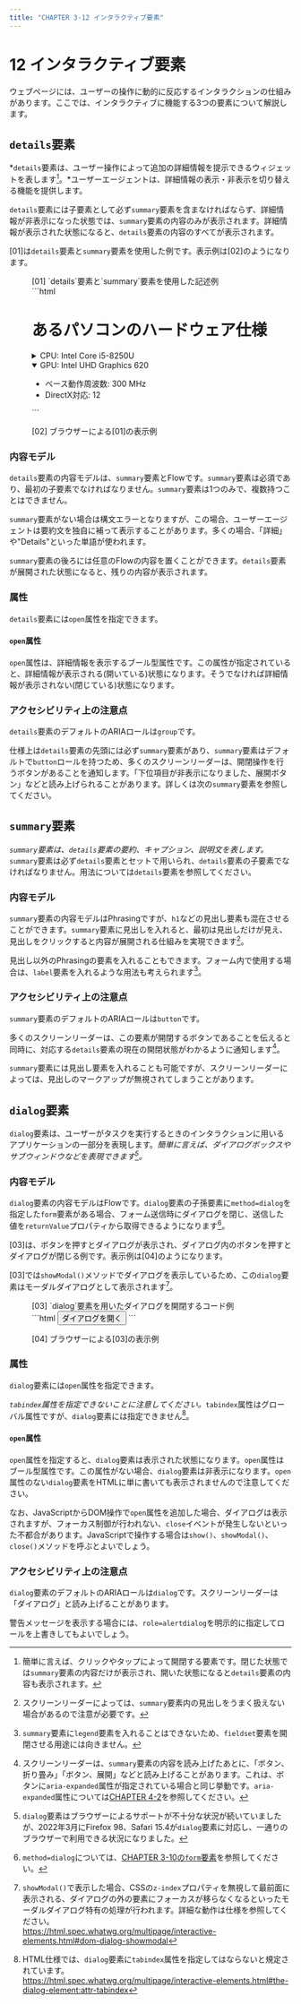 ```yaml
---
title: "CHAPTER 3-12 インタラクティブ要素"
---
```


# <span class="number">12</span> インタラクティブ要素

ウェブページには、ユーザーの操作に動的に反応するインタラクションの仕組みがあります。ここでは、インタラクティブに機能する3つの要素について解説します。

## `details`要素

*`details`要素は、ユーザー操作によって追加の詳細情報を提示できるウィジェットを表します[^1]。*ユーザーエージェントは、詳細情報の表示・非表示を切り替える機能を提供します。

[^1]: 簡単に言えば、クリックやタップによって開閉する要素です。閉じた状態では`summary`要素の内容だけが表示され、開いた状態になると`details`要素の内容も表示されます。

`details`要素には子要素として必ず`summary`要素を含まなければならず、詳細情報が非表示になった状態では、`summary`要素の内容のみが表示されます。詳細情報が表示された状態になると、`details`要素の内容のすべてが表示されます。

[01]は`details`要素と`summary`要素を使用した例です。表示例は[02]のようになります。

<figure>
<figcaption>[01] `details`要素と`summary`要素を使用した記述例</figcaption>
```html
<h1>あるパソコンのハードウェア仕様</h1>
<details>
  <summary>CPU: Intel Core i5-8250U</summary>
  <ul>
    <li>発売日: 2017年第3四半期</li>
    <li>ベース動作周波数: 1.60 GHz</li>
  </ul>
</details>

<details open>
  <summary>GPU: Intel UHD Graphics 620</summary>
  <ul>
    <li>ベース動作周波数: 300 MHz</li>
    <li>DirectX対応: 12</li>
  </ul>
</details>
```
</figure>

<figure>
<figcaption>[02] ブラウザーによる[01]の表示例</figcaption>
<img src="../image/C3_12_02_1C.png" alt="" />
</figure>

### 内容モデル

`details`要素の内容モデルは、`summary`要素とFlowです。`summary`要素は必須であり、最初の子要素でなければなりません。`summary`要素は1つのみで、複数持つことはできません。

`summary`要素がない場合は構文エラーとなりますが、この場合、ユーザーエージェントは要約文を独自に補って表示することがあります。多くの場合、「詳細」や"Details"といった単語が使われます。

`summary`要素の後ろには任意のFlowの内容を置くことができます。`details`要素が展開された状態になると、残りの内容が表示されます。

### 属性

`details`要素には`open`属性を指定できます。

#### `open`属性

`open`属性は、詳細情報を表示するブール型属性です。この属性が指定されていると、詳細情報が表示される(開いている)状態になります。そうでなければ詳細情報が表示されない(閉じている)状態になります。

### アクセシビリティ上の注意点

`details`要素のデフォルトのARIAロールは`group`です。

仕様上は`details`要素の先頭には必ず`summary`要素があり、`summary`要素はデフォルトで`button`ロールを持つため、多くのスクリーンリーダーは、開閉操作を行うボタンがあることを通知します。「下位項目が非表示になりました、展開ボタン」などと読み上げられることがあります。詳しくは次の`summary`要素を参照してください。

## `summary`要素

*`summary`要素は、`details`要素の要約、キャプション、説明文を表します。*`summary`要素は必ず`details`要素とセットで用いられ、`details`要素の子要素でなければなりません。用法については`details`要素を参照してください。

### 内容モデル

`summary`要素の内容モデルはPhrasingですが、`h1`などの見出し要素も混在させることができます。`summary`要素に見出しを入れると、最初は見出しだけが見え、見出しをクリックすると内容が展開される仕組みを実現できます[^2]。

[^2]: スクリーンリーダーによっては、`summary`要素内の見出しをうまく扱えない場合があるので注意が必要です。

見出し以外のPhrasingの要素を入れることもできます。フォーム内で使用する場合は、`label`要素を入れるような用法も考えられます[^3]。

[^3]: `summary`要素に`legend`要素を入れることはできないため、`fieldset`要素を開閉させる用途には向きません。

### アクセシビリティ上の注意点

`summary`要素のデフォルトのARIAロールは`button`です。

多くのスクリーンリーダーは、この要素が開閉するボタンであることを伝えると同時に、対応する`details`要素の現在の開閉状態がわかるように通知します[^4]。

[^4]: スクリーンリーダーは、`summary`要素の内容を読み上げたあとに、「ボタン、折り畳み」「ボタン、展開」などと読み上げることがあります。これは、ボタンに`aria-expanded`属性が指定されている場合と同じ挙動です。`aria-expanded`属性については[CHAPTER 4-2](4-2.xhtml)を参照してください。

`summary`要素には見出し要素を入れることも可能ですが、スクリーンリーダーによっては、見出しのマークアップが無視されてしまうことがあります。

## <a id="dialog-element">`dialog`要素</a>

`dialog`要素は、ユーザーがタスクを実行するときのインタラクションに用いるアプリケーションの一部分を表現します。*簡単に言えば、ダイアログボックスやサブウィンドウなどを表現できます[^5]。*

[^5]: `dialog`要素はブラウザーによるサポートが不十分な状況が続いていましたが、2022年3月にFirefox 98、Safari 15.4が`dialog`要素に対応し、一通りのブラウザーで利用できる状況になりました。

### 内容モデル

`dialog`要素の内容モデルはFlowです。`dialog`要素の子孫要素に`method=dialog`を指定した`form`要素がある場合、フォーム送信時にダイアログを閉じ、送信した値を`returnValue`プロパティから取得できるようになります[^6]。

[^6]: `method=dialog`については、[CHAPTER 3-10の`form`要素<!--(P209)-->](3-10.xhtml#form-element)を参照してください。

[03]は、ボタンを押すとダイアログが表示され、ダイアログ内のボタンを押すとダイアログが閉じる例です。表示例は[04]のようになります。

[03]では`showModal()`メソッドでダイアログを表示しているため、この`dialog`要素はモーダルダイアログとして表示されます[^7]。

[^7]: `showModal()`で表示した場合、CSSの`z-index`プロパティを無視して最前面に表示される、ダイアログの外の要素にフォーカスが移らなくなるといったモーダルダイアログ特有の処理が行われます。詳細な動作は仕様を参照してください。\
<https://html.spec.whatwg.org/multipage/interactive-elements.html#dom-dialog-showmodal>

<figure>
<figcaption>[03] `dialog`要素を用いたダイアログを開閉するコード例</figcaption>
```html
<dialog id="confirm_dialog">
  <form method="dialog">
    <p>OKですか?</p>
    <button type="submit" value="OK">OK</button>
    <button type="submit" value="Cancel">Cancel</button>
  </form>
</dialog>
<script>
const dialog = document.getElementById('confirm_dialog');
const dialogOpen = () => {
  dialog.showModal();
};
dialog.onclose = () => {
  alert(dialog.returnValue);
};
</script>
<button type="button" onclick="dialogOpen()">ダイアログを開く</button>
```
</figure>

<figure>
<figcaption>[04] ブラウザーによる[03]の表示例</figcaption>
<img src="../image/C3_12_04_1C.png" alt="" />
</figure>

### 属性

`dialog`要素には`open`属性を指定できます。

*`tabindex`属性を指定できないことに注意してください。*`tabindex`属性はグローバル属性ですが、`dialog`要素には指定できません[^8]。

[^8]: HTML仕様では、`dialog`要素に`tabindex`属性を指定してはならないと規定されています。\
<https://html.spec.whatwg.org/multipage/interactive-elements.html#the-dialog-element:attr-tabindex>

#### `open`属性

`open`属性を指定すると、`dialog`要素は表示された状態になります。`open`属性はブール型属性です。この属性がない場合、`dialog`要素は非表示になります。`open`属性のない`dialog`要素をHTMLに単に書いても表示されませんので注意してください。

なお、JavaScriptからDOM操作で`open`属性を追加した場合、ダイアログは表示されますが、フォーカス制御が行われない、`close`イベントが発生しないといった不都合があります。JavaScriptで操作する場合は`show()`、`showModal()`、`close()`メソッドを呼ぶとよいでしょう。

### アクセシビリティ上の注意点

`dialog`要素のデフォルトのARIAロールは`dialog`です。スクリーンリーダーは「ダイアログ」と読み上げることがあります。

警告メッセージを表示する場合には、`role=alertdialog`を明示的に指定してロールを上書きしてもよいでしょう。
